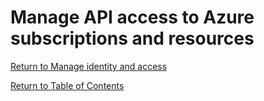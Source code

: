 # Manage API access to Azure subscriptions and resources



[Return to Manage identity and access](README.md)

[Return to Table of Contents](../README.md)